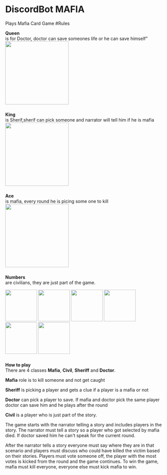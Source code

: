 # DiscordBot **MAFIA**
Plays Mafia Card Game
#Rules

**Queen** \
is for Doctor, doctor can save someones life or he can save himself" \
<img src="https://media.discordapp.net/attachments/667837251203366923/762433086038212648/QUEEN.png"  width="200"/>


###
**King**  \
is Sherif,sherif can pick someone and narrator will tell him if he is mafia \
<img src="https://cdn.discordapp.com/attachments/667837251203366923/762433078056321044/KING.png"  width="200"/>
###
**Ace** \
is mafia, every round he is picing some one to kill \
<img src="https://cdn.discordapp.com/attachments/667837251203366923/762433075690340352/AS.png"  width="200"/>
###
**Numbers** \
are civilians, they are just part of the game.

<p align="left">
<img src="https://cdn.discordapp.com/attachments/667837251203366923/762435877645058080/8.png"  width="100"/>
<img src="https://cdn.discordapp.com/attachments/667837251203366923/762435879960313906/7.png"  width="100"/>
<img src="https://cdn.discordapp.com/attachments/667837251203366923/762435881193308160/6.png"  width="100"/>
<img src="https://cdn.discordapp.com/attachments/667837251203366923/762435882245685358/5.png"  width="100"/>
<img src="https://cdn.discordapp.com/attachments/667837251203366923/762435884032851989/4.png"  width="100"/>
<img src="https://cdn.discordapp.com/attachments/667837251203366923/762435885320241183/3.png"  width="100"/>
</p>


###
###
**How to play** \
There are 4 classes **Mafia**, **Civil**, **Sheriff** and **Doctor**.


**Mafia** role is to kill someone and not get caught


**Sheriff** is picking a player and gets a clue if a player is a mafia or not


**Doctor** can pick a player to save. If mafia  and doctor pick the same player doctor can save him and he plays after the round


**Civil** is a player who is just part of the story.



The game starts with the narrator telling a story and includes players in the story. The narrator must tell a story so a player who got selected by mafia died. If doctor saved him he can't speak for the current round.



After the narrator tells a story everyone must say where they are in that scenario and players must discuss who could have killed the victim based on their stories. 
Players must vote someone off, the player with the most votes is kicked from the round and the game continues. To win the game, mafia must kill everyone, everyone else must kick mafia to win.

